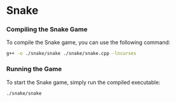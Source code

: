 # Snake

### Compiling the Snake Game

To compile the Snake game, you can use the following command:

```bash
g++ -o ./snake/snake ./snake/snake.cpp -lncurses
```

### Running the Game

To start the Snake game, simply run the compiled executable:

```bash
./snake/snake
```
